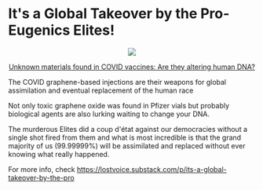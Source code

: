 # It's a Global Takeover by the Pro-Eugenics Elites!

<div align="center">
    <img src="https://cdn.substack.com/image/fetch/f_auto,q_auto:good,fl_progressive:steep/https%3A%2F%2Fbucketeer-e05bbc84-baa3-437e-9518-adb32be77984.s3.amazonaws.com%2Fpublic%2Fimages%2Fde383918-c525-442d-99e7-fe1f55d18882_640x360.jpeg" />
<p><a href="https://www.orwell.city/2021/10/human-DNA-alteration.html">Unknown materials found in COVID vaccines: Are they altering human DNA?</a></p>
</div>

The COVID graphene-based injections are their weapons for global assimilation and eventual replacement of the human race

Not only toxic graphene oxide was found in Pfizer vials but probably biological agents are also lurking waiting to change your DNA.

The murderous Elites did a coup d'état against our democracies without a single shot fired from them and what is most incredible is that the grand majority of us (99.99999%) will be assimilated and replaced without ever knowing what really happened.

For more info, check https://lostvoice.substack.com/p/its-a-global-takeover-by-the-pro
